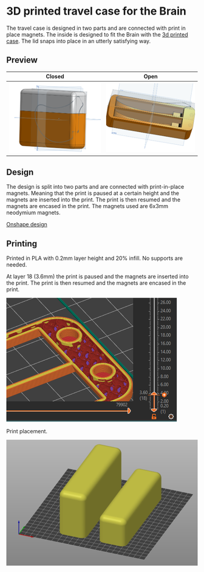 # 3D printed travel case for the Brain

The travel case is designed in two parts and are connected with print in place magnets. The inside is designed to fit the Brain with the [3d printed case](../case/README.md). The lid snaps into place in an utterly satisfying way.

## Preview

| Closed | Open |
| --- | ---  |
| ![](../../gallery/travel-case/brain-travel-case-full.png) | ![](../../gallery/travel-case/brain-travel-case-open.png) |

## Design

The design is split into two parts and are connected with print-in-place magnets. Meaning that the print is paused at a certain height and the magnets are inserted into the print. The print is then resumed and the magnets are encased in the print. The magnets used are 6x3mm neodymium magnets.

[Onshape design](https://cad.onshape.com/documents/a8c7393d87d948afba2c6e43/w/ea731c1d3c5cb85e11790472/e/4dde8ed377b236e8ab6f5f7d?renderMode=0&uiState=648cb0194527e13c17574a58)

## Printing

Printed in PLA with 0.2mm layer height and 20% infill. No supports are needed.

At layer 18 (3.6mm) the print is paused and the magnets are inserted into the print. The print is then resumed and the magnets are encased in the print.

![](../../gallery/travel-case/brain-travel-case-paus-print.png)

Print placement.

![](../../gallery/travel-case/brain-travel-case-print-direction.png)
